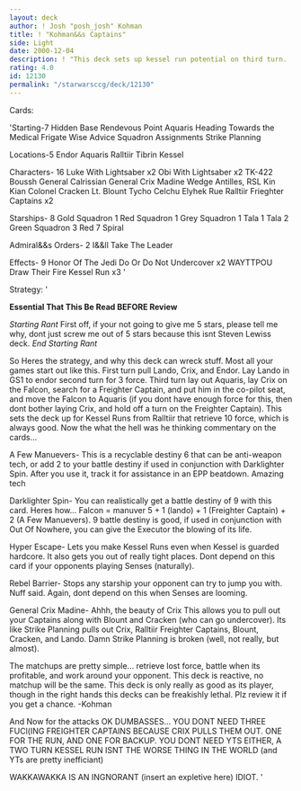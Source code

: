 ```yaml
---
layout: deck
author: ! Josh "posh_josh" Kohman
title: ! "Kohman&&s Captains"
side: Light
date: 2000-12-04
description: ! "This deck sets up kessel run potential on third turn.  It has incredible destiny, and massive generation.  Retrieving ten force in the process... what more do you want???"
rating: 4.0
id: 12130
permalink: "/starwarsccg/deck/12130"
---
```

Cards: 

'Starting-7
Hidden Base
Rendevous Point
Aquaris
Heading Towards the Medical Frigate
Wise Advice
Squadron Assignments
Strike Planning

Locations-5
Endor
Aquaris
Ralltiir
Tibrin
Kessel

Characters- 16
Luke With Lightsaber  x2
Obi With Lightsaber  x2
TK-422
Boussh
General Calrissian
General Crix Madine
Wedge Antilles, RSL
Kin Kian
Colonel Cracken
Lt. Blount
Tycho Celchu
Elyhek Rue
Ralltiir Frieghter Captains  x2

Starships- 8
Gold Squadron 1
Red Squadron 1
Grey Squadron 1
Tala 1
Tala 2
Green Squadron 3
Red 7
Spiral

Admiral&&s Orders- 2
I&&ll Take The Leader

Effects- 9
Honor Of The Jedi
Do Or Do Not
Undercover  x2
WAYTTPOU
Draw Their Fire
Kessel Run  x3
'

Strategy: '


****Essential That This Be Read BEFORE Review****

*Starting Rant*
First off, if your not going to give me 5 stars, please tell me why, dont just screw me out of 5 stars because this isnt Steven Lewiss deck.
*End Starting Rant*

So Heres the strategy, and why this deck can wreck stuff.  Most all your games start out like this.  First turn pull Lando, Crix, and Endor.  Lay Lando in GS1 to endor second turn for 3 force.  Third turn lay out Aquaris, lay Crix on the Falcon, search for a Freighter Captain, and put him in the co-pilot seat, and move the Falcon to Aquaris (if you dont have enough force for this, then dont bother laying Crix, and hold off a turn on the Freighter Captain).  This sets the deck up for Kessel Runs from Ralltiir that retrieve 10 force, which is always good.  Now the what the hell was he thinking commentary on the cards...

A Few Manuevers-  This is a recyclable destiny 6 that can be anti-weapon tech, or add 2 to your battle destiny if used in conjunction with Darklighter Spin.  After you use it, track it for assistance in an EPP beatdown.  Amazing tech

Darklighter Spin-  You can realistically get a battle destiny of 9 with this card.  Heres how... Falcon = manuver 5 + 1 (lando) + 1 (Freighter Captain) + 2 (A Few Manuevers).	9 battle destiny is good, if used in conjunction with Out Of Nowhere, you can give the Executor the blowing of its life.

Hyper Escape-  Lets you make Kessel Runs even when Kessel is guarded hardcore.	It also gets you out of really tight places.  Dont depend on this card if your opponents playing Senses (naturally).

Rebel Barrier-	Stops any starship your opponent can try to jump you with.  Nuff said.	Again, dont depend on this when Senses are looming.

General Crix Madine-  Ahhh, the beauty of Crix  This allows you to pull out your Captains along with Blount and Cracken (who can go undercover).  Its like Strike Planning pulls out Crix, Ralltiir Freighter Captains, Blount, Cracken, and Lando.  Damn Strike Planning is broken (well, not really, but almost).


The matchups are pretty simple... retrieve lost force, battle when its profitable, and work around your opponent.  This deck is reactive, no matchup will be the same.	This deck is only really as good as its player, though in the right hands this decks can be freakishly lethal.	Plz review it if you get a chance.
-Kohman

And Now for the attacks
OK DUMBASSES... YOU DONT NEED THREE FUCl(ING FREIGHTER CAPTAINS BECAUSE CRIX PULLS THEM OUT.  ONE FOR THE RUN, AND ONE FOR BACKUP.  YOU DONT NEED YTS EITHER, A TWO TURN KESSEL RUN ISNT THE WORSE THING IN THE WORLD (and YTs are pretty inefficiant)




WAKKAWAKKA IS AN INGNORANT (insert an expletive here) IDIOT. '
